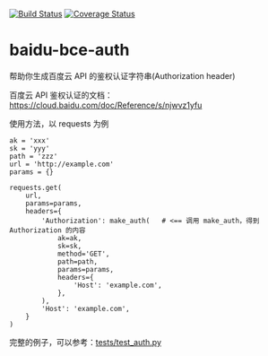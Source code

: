 [![Build Status](https://travis-ci.org/HuangShaoyan/baidu-bce-auth.svg?branch=master)](https://travis-ci.org/HuangShaoyan/baidu-bce-auth)
[![Coverage Status](https://coveralls.io/repos/github/HuangShaoyan/baidu-bce-auth/badge.svg?branch=master)](https://coveralls.io/github/HuangShaoyan/baidu-bce-auth?branch=master)

# baidu-bce-auth

帮助你生成百度云 API 的鉴权认证字符串(Authorization header)

百度云 API 鉴权认证的文档：https://cloud.baidu.com/doc/Reference/s/njwvz1yfu

使用方法，以 requests 为例

```
ak = 'xxx'
sk = 'yyy'
path = 'zzz'
url = 'http://example.com'
params = {}

requests.get(
    url,
    params=params,
    headers={
        'Authorization': make_auth(   # <== 调用 make_auth，得到 Authorization 的内容
            ak=ak,
            sk=sk,
            method='GET',
            path=path,
            params=params,
            headers={
                'Host': 'example.com',
            },
        ),
        'Host': 'example.com',
    }
)
```

完整的例子，可以参考：[tests/test_auth.py](tests/test_auth.py)
